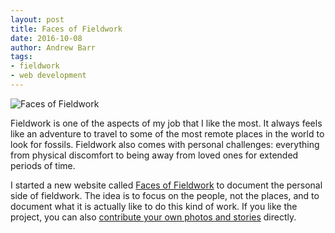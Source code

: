 ```yaml
---
layout: post
title: Faces of Fieldwork
date: 2016-10-08
author: Andrew Barr
tags:
- fieldwork
- web development
---
```


![Faces of Fieldwork](http://i.imgur.com/Cg2eBB3.jpg)

Fieldwork is one of the aspects of my job that I like the most.  It always feels like an adventure to travel to some of the most remote places in the world to look for fossils.  Fieldwork also comes with personal challenges: everything from physical discomfort to being away from loved ones for extended periods of time. 

I started a new website called [Faces of Fieldwork](http://facesoffieldwork.com) to document the personal side of fieldwork. The idea is to focus on the people, not the places, and to document what it is actually like to do this kind of work. If you like the project, you can also [contribute your own photos and stories](http://facesoffieldwork.com/upload_image/) directly. 
